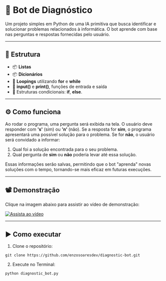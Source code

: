 # 🤖 Bot de Diagnóstico

Um projeto simples em Python de uma IA primitiva que busca identificar e solucionar problemas relacionados à informática. O bot aprende com base nas perguntas e respostas fornecidas pelo usuário.

---
## 🎲 Estrutura

- 📦 **Listas**
- 📦 **Dicionários**
- 🔁 **Loopings** utilizando **for** e **while**
- 🔣 **input()** e **print()**, funções de entrada e saída
- 📐 Estruturas condicionais: **if**, **else**.
---
## ⚙️ Como funciona

Ao rodar o programa, uma pergunta será exibida na tela. O usuário deve responder com **'s'** (sim) ou **'n'** (não).
Se a resposta for **sim**, o programa apresentará uma possível solução para o problema.
Se for **não**, o usuário será convidado a informar:

1. Qual foi a solução encontrada para o seu problema.
2. Qual pergunta de **sim** ou **não** poderia levar até essa solução.

Essas informações serão salvas, permitindo que o bot "aprenda" novas soluções com o tempo, tornando-se mais eficaz em futuras execuções.

---
## 📽️ Demonstração

Clique na imagem abaixo para assistir ao vídeo de demonstração:

[![Assista ao vídeo](https://img.youtube.com/vi/uBkqD-9mFSY/0.jpg)](https://youtu.be/uBkqD-9mFSY)

---
## ▶️ Como executar
1. Clone o repositório:

```
git clone https://github.com/enzosoaresdev/diagnostic-bot.git
```
2. Execute no Terminal:
```
python diagnostic_bot.py
```
